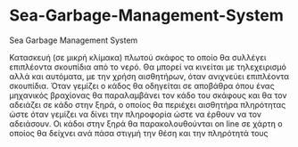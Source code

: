 # Sea-Garbage-Management-System
Sea Garbage Management System

Κατασκευή (σε μικρή κλίμακα) πλωτού σκάφος το οποίο θα συλλέγει επιπλέοντα σκουπίδια από το νερό. Θα μπορεί να κινείται με τηλεχειρισμό αλλά και αυτόματα, με την χρήση αισθητήρων, όταν ανιχνεύει επιπλέοντα σκουπίδια.
Όταν γεμίζει ο κάδος θα οδηγείται σε αποβάθρα όπου ένας μηχανικός βραχίονας θα παραλαμβάνει τον κάδο του σκάφους και θα τον αδειάζει σε κάδο στην ξηρά, ο οποίος θα περιέχει αισθητήρα πληρότητας ώστε όταν γεμίζει να δίνει την πληροφορία ώστε να έρθουν να τον αδειάσουν. Οι κάδοι στην ξηρά θα παρακολουθούνται on line σε χάρτη ο οποίος θα δείχνει ανά πάσα στιγμή την θέση και την πληρότητά τους

